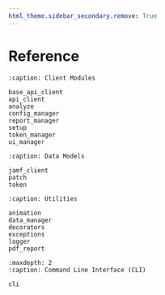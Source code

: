 ```yaml
---
html_theme.sidebar_secondary.remove: True
---
```


# Reference

```{toctree}
:caption: Client Modules

base_api_client
api_client
analyze
config_manager
report_manager
setup
token_manager
ui_manager
```

```{toctree}
:caption: Data Models

jamf_client
patch
token
```

```{toctree}
:caption: Utilities

animation
data_manager
decorators
exceptions
logger
pdf_report
```

```{toctree}
:maxdepth: 2
:caption: Command Line Interface (CLI)

cli
```
